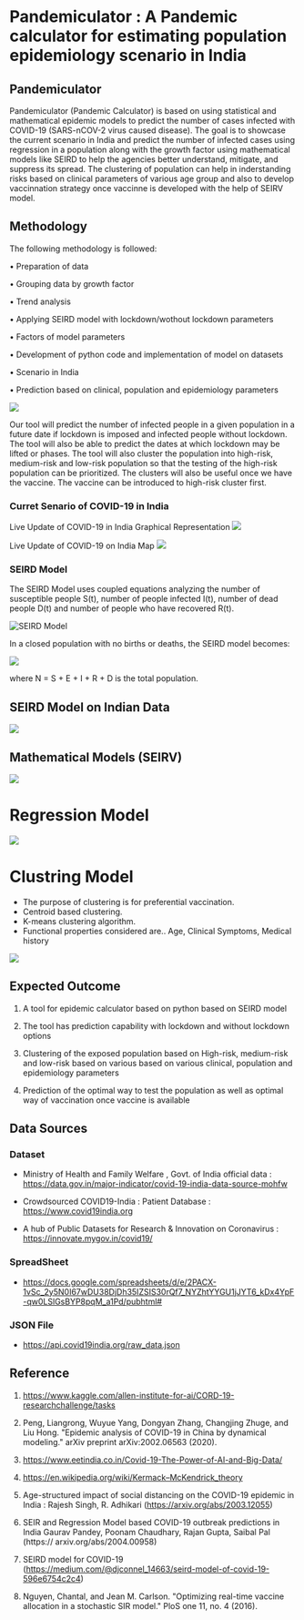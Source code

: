 # Pandemiculator : A Pandemic calculator for estimating population epidemiology scenario in India
## Pandemiculator

Pandemiculator (Pandemic Calculator) is based on using statistical and mathematical epidemic models to predict the number of cases infected with COVID-19 (SARS-nCOV-2 virus caused disease). The goal is to showcase the current scenario in India and predict the number of infected cases using regression in a population along with the growth factor using mathematical models like SEIRD to help the agencies better understand, mitigate, and suppress its spread. The clustering of population can help in inderstanding risks based on clinical parameters of various age group and also to develop vaccinnation strategy once vaccinne is developed with the help of SEIRV model.

## Methodology

The	following	methodology	is	followed:

• Preparation	of	data	

• Grouping	data	by	growth	factor	

• Trend	analysis	

• Applying	SEIRD	model	with	lockdown/wothout	lockdown	parameters	

• Factors	of	model	parameters	

• Development	of	python	code	and	implementation	of model	on	datasets	

• Scenario	in	India	

• Prediction	based	on	clinical,	population	and	epidemiology	parameters

![](/images/story.png)

Our	tool	will	predict	the	number	of	infected	people	in	a	given	population	in	a	future	date	if	lockdown	is	imposed	and	infected	people	without	lockdown.	The	tool	will	also	be	able	to	predict	the	dates	at	which	lockdown	may	be	lifted	or	phases.	The	tool	will	also	cluster	the	population	into	high-risk,	medium-risk	and low-risk	population	so	that	the	testing	of	the	high-risk	population	can	be	prioritized.	The	clusters	will	also	be	useful	once	we	have	the	vaccine.	The	vaccine	can	be	introduced	to	high-risk	cluster	first.	


### Curret Senario of COVID-19 in India

 Live Update of COVID-19 in India Graphical Representation 
![](/images/Daily_update.png)

 Live Update of COVID-19 on India Map
![](/images/India_Map.png)


### SEIRD Model
The	SEIRD Model	uses	coupled	equations	analyzing	the	number	of	susceptible	people	S(t),	number	of	people	infected	I(t), number of dead people D(t) and number	of	people	who	have	recovered	R(t).	

![SEIRD Model](/images/SEIRD.png)


In a closed population with no births or deaths, the SEIRD model becomes:

![](/images/model.png)

where N = S + E + I + R + D is the total population.

## SEIRD Model on Indian Data
![](/images/SEIRV.png)

## Mathematical Models (SEIRV)
![](/images/SEIRV_model.png)

# Regression Model

![](/images/regression_graph.png)


# Clustring Model

* The purpose of clustering is for preferential vaccination.
* Centroid based clustering.
* K-means clustering algorithm.
* Functional properties considered are.. Age, Clinical Symptoms, Medical history

![](/images/cluster_3d.png)




## Expected	Outcome

1)  A	tool	for	epidemic	calculator	based	on	python	based	on	SEIRD	model	

2)  The	tool	has	prediction	capability	with	lockdown	and	without	lockdown	options	

3)  Clustering	of	the	exposed	population	based	on	High-risk,	medium-risk	and	low-risk	based	on	various	based	on	various	clinical,	population	and	epidemiology	parameters	

4)  Prediction	of	the	optimal	way	to	test	the	population	as	well	as	optimal	way	of	vaccination	once	vaccine	is	available

## Data Sources

### Dataset

* Ministry	of	Health	and	Family	Welfare	,	Govt.	of	India	official	data : https://data.gov.in/major-indicator/covid-19-india-data-source-mohfw	

* Crowdsourced	COVID19-India	:	Patient	Database : https://www.covid19india.org		

* A	hub	of	Public	Datasets	for	Research	&	Innovation	on	Coronavirus : https://innovate.mygov.in/covid19/	

### SpreadSheet

* https://docs.google.com/spreadsheets/d/e/2PACX-1vSc_2y5N0I67wDU38DjDh35IZSIS30rQf7_NYZhtYYGU1jJYT6_kDx4YpF-qw0LSlGsBYP8pqM_a1Pd/pubhtml#

### JSON File

* https://api.covid19india.org/raw_data.json

## Reference 

1) https://www.kaggle.com/allen-institute-for-ai/CORD-19-researchchallenge/tasks	

2) Peng,	Liangrong,	Wuyue	Yang,	Dongyan	Zhang,	Changjing	Zhuge,	and	Liu	Hong.	"Epidemic	analysis	of	COVID-19	in	China	by	dynamical	modeling."	arXiv	preprint	arXiv:2002.06563	(2020).	

3) https://www.eetindia.co.in/Covid-19-The-Power-of-AI-and-Big-Data/	

4) https://en.wikipedia.org/wiki/Kermack–McKendrick_theory	

5) Age-structured	impact	of	social	distancing	on	the	COVID-19	epidemic	in	India	:	Rajesh	Singh,	R.	Adhikari	(https://arxiv.org/abs/2003.12055)

6) SEIR	and	Regression	Model	based	COVID-19	outbreak	predictions	in	India	Gaurav	Pandey,	Poonam	Chaudhary,	Rajan	Gupta,	Saibal	Pal	(https:// arxiv.org/abs/2004.00958)	

7) SEIRD model for COVID-19 (https://medium.com/@djconnel_14663/seird-model-of-covid-19-596e6754c2c4)

8) Nguyen, Chantal, and Jean M. Carlson. "Optimizing real-time vaccine allocation in a stochastic SIR model." PloS one 11, no. 4 (2016).
  
  
  
  

